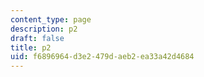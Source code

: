 ```yaml
---
content_type: page
description: p2
draft: false
title: p2
uid: f6896964-d3e2-479d-aeb2-ea33a42d4684
---
```

